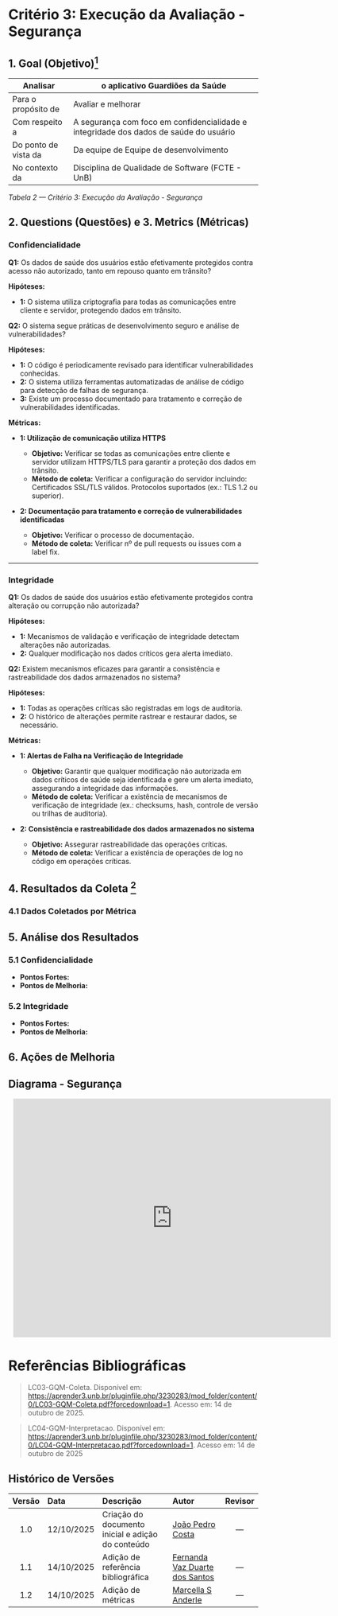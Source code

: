 # Critério 3: Execução da Avaliação - Segurança

## 1. Goal (Objetivo)<a href="#ref1"><sup>1</sup></a>


| Analisar | o aplicativo Guardiões da Saúde |
|----------|--------------------------------|
| Para o propósito de |Avaliar e melhorar |
| Com respeito a | A segurança com foco em confidencialidade e integridade dos dados de saúde do usuário |
| Do ponto de vista da | 	Da equipe de Equipe de desenvolvimento |
| No contexto da |	Disciplina de Qualidade de Software (FCTE - UnB) |

*Tabela 2 — Critério 3: Execução da Avaliação - Segurança*


## 2. Questions (Questões) e 3. Metrics (Métricas)

### Confidencialidade

**Q1:** Os dados de saúde dos usuários estão efetivamente protegidos contra acesso não autorizado, tanto em repouso quanto em trânsito?

**Hipóteses:**

- **1:** O sistema utiliza criptografia para todas as comunicações entre cliente e servidor, protegendo dados em trânsito.

**Q2:** O sistema segue práticas de desenvolvimento seguro e análise de vulnerabilidades?

**Hipóteses:**

  - **1:** O código é periodicamente revisado para identificar vulnerabilidades conhecidas.
  - **2:** O sistema utiliza ferramentas automatizadas de análise de código para detecção de falhas de segurança.
  - **3:** Existe um processo documentado para tratamento e correção de vulnerabilidades identificadas.

**Métricas:**

- **1: Utilização de comunicação utiliza HTTPS**
  - **Objetivo:** Verificar se todas as comunicações entre cliente e servidor utilizam HTTPS/TLS para garantir a proteção dos dados em trânsito.
  - **Método de coleta:** Verificar a configuração do servidor incluindo: Certificados SSL/TLS válidos. Protocolos suportados (ex.: TLS 1.2 ou superior).
  <!--Não foi possível verificar devido ao código do sistema não ter caminhos públicos para conferir se utiliza comunicação HTTPS-->
 

- **2: Documentação para tratamento e correção de vulnerabilidades identificadas**
  - **Objetivo:** Verificar o processo de documentação.
  - **Método de coleta:** Verificar nº de pull requests ou issues com a label fix.

---

### Integridade

**Q1:** Os dados de saúde dos usuários estão efetivamente protegidos contra alteração ou corrupção não autorizada?

**Hipóteses:**

  - **1:** Mecanismos de validação e verificação de integridade detectam alterações não autorizadas.
  - **2:** Qualquer modificação nos dados críticos gera alerta imediato.

**Q2:** Existem mecanismos eficazes para garantir a consistência e rastreabilidade dos dados armazenados no sistema?

**Hipóteses:**

  - **1:** Todas as operações críticas são registradas em logs de auditoria.
  - **2:** O histórico de alterações permite rastrear e restaurar dados, se necessário.

**Métricas:**

- **1: Alertas de Falha na Verificação de Integridade**
  - **Objetivo:** Garantir que qualquer modificação não autorizada em dados críticos de saúde seja identificada e gere um alerta imediato, assegurando a integridade das informações.
  - **Método de coleta:** Verificar a existência de mecanismos de verificação de integridade (ex.: checksums, hash, controle de versão ou trilhas de auditoria).

- **2: Consistência e rastreabilidade dos dados armazenados no sistema**
  - **Objetivo:** Assegurar rastreabilidade das operações críticas.
  - **Método de coleta:** Verificar a existência de operações de log no código em operações críticas.

## 4. Resultados da Coleta <a href="#ref2"><sup>2</sup></a>

### 4.1 Dados Coletados por Métrica


## 5. Análise dos Resultados

### 5.1 Confidencialidade
- **Pontos Fortes:**
- **Pontos de Melhoria:**
  

### 5.2 Integridade
- **Pontos Fortes:**
- **Pontos de Melhoria:**


## 6. Ações de Melhoria

## Diagrama -  Segurança

<div style="width: 640px; height: 480px; margin: 10px; position: relative;"><iframe allowfullscreen frameborder="0" style="width:640px; height:480px" src="https://lucid.app/documents/embedded/48984a30-effd-49b7-8f39-3fb6ac7ff069" id="l-GZK.nXlew7"></iframe></div>

# Referências Bibliográficas

> <a id="ref1"></a> 
>LC03-GQM-Coleta. Disponível em: https://aprender3.unb.br/pluginfile.php/3230283/mod_folder/content/0/LC03-GQM-Coleta.pdf?forcedownload=1. Acesso em: 14 de outubro de 2025.

<a id="ref2"></a> 
>LC04-GQM-Interpretacao. Disponível em: https://aprender3.unb.br/pluginfile.php/3230283/mod_folder/content/0/LC04-GQM-Interpretacao.pdf?forcedownload=1. Acesso em: 14 de outubro de 2025


## Histórico de Versões

| Versão | Data       | Descrição                                              | Autor                                                                 | Revisor |
|:------:|:----------|:-------------------------------------------------------|:----------------------------------------------------------------------|:-------:|
| 1.0    | 12/10/2025 | Criação do documento inicial e adição do conteúdo      | [João Pedro Costa](https://github.com/johnaopedro)                    | —       |
| 1.1    | 14/10/2025 | Adição de referência bibliográfica| [Fernanda Vaz Duarte dos Santos](https://github.com/)                 | —       |
| 1.2    | 14/10/2025 | Adição de métricas| [Marcella S Anderle](https://github.com/marcellaanderle)                 | —       |